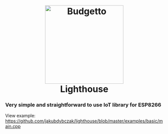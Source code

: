 <h1 align="center">
  <img src="https://raw.githubusercontent.com/jakubdybczak/lighthouse/master/icon.svg" alt="Budgetto" width="250">
  <br>Lighthouse<br>
</h1>

### Very simple and straightforward to use IoT library for ESP8266

View example:
https://github.com/jakubdybczak/lighthouse/blob/master/examples/basic/main.cpp
